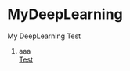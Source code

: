 # MyDeepLearning
My DeepLearning Test

1. aaa  
<span> [Test](https://github.com/pkwin927/MyDeepLearning/blob/master/Jupyter/Test1.ipynb)
